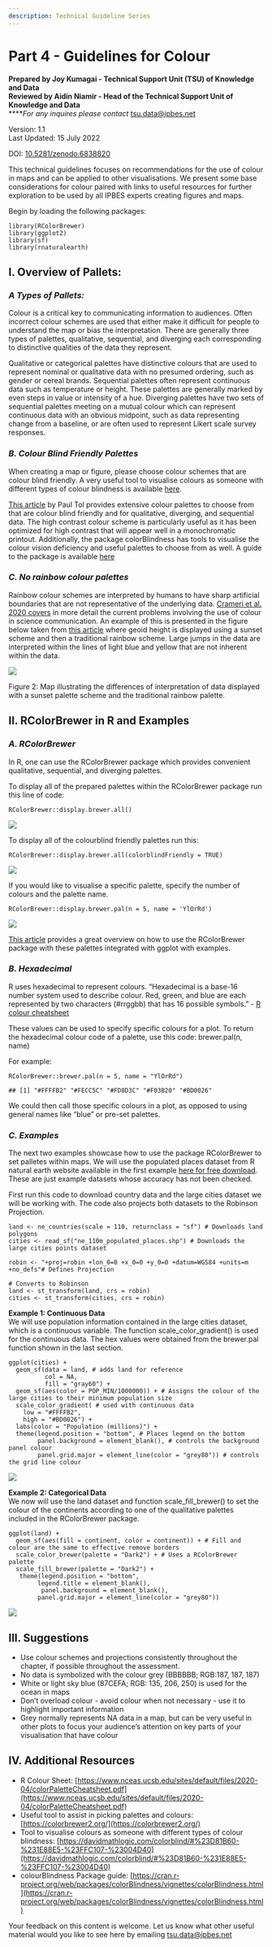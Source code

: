 ```yaml
---
description: Technical Guideline Series
---
```


# Part 4 - Guidelines for Colour

**Prepared by Joy Kumagai - Technical Support Unit (TSU) of Knowledge and Data**\
**Reviewed by Aidin Niamir - Head of the Technical Support Unit of Knowledge and Data**\
****_For any inquires please contact_ [tsu.data@ipbes.net](mailto:tsu.data@ipbes.net)

Version: 1.1\
Last Updated: 15 July 2022

DOI: [10.5281/zenodo.6838820](https://doi.org/10.5281/zenodo.6838820)

This technical guidelines focuses on recommendations for the use of colour in maps and can be applied to other visualisations. We present some base considerations for colour paired with links to useful resources for further exploration to be used by all IPBES experts creating figures and maps.

Begin by loading the following packages:

```
library(RColorBrewer)
library(ggplot2)
library(sf)
library(rnaturalearth)
```

## I. Overview of Pallets:

### _A Types of Pallets:_

Colour is a critical key to communicating information to audiences. Often incorrect colour schemes are used that either make it difficult for people to understand the map or bias the interpretation. There are generally three types of palettes, qualitative, sequential, and diverging each corresponding to distinctive qualities of the data they represent.

Qualitative or categorical palettes have distinctive colours that are used to represent nominal or qualitative data with no presumed ordering, such as gender or cereal brands. Sequential palettes often represent continuous data such as temperature or height. These palettes are generally marked by even steps in value or intensity of a hue. Diverging palettes have two sets of sequential palettes meeting on a mutual colour which can represent continuous data with an obvious midpoint, such as data representing change from a baseline, or are often used to represent Likert scale survey responses.

### _B. Colour Blind Friendly Palettes_

When creating a map or figure, please choose colour schemes that are colour blind friendly. A very useful tool to visualise colours as someone with different types of colour blindness is available [here](https://davidmathlogic.com/colorblind/#%23D81B60-%231E88E5-%23FFC107-%23004D40).

[This article](https://personal.sron.nl/\~pault/) by Paul Tol provides extensive colour palettes to choose from that are colour blind friendly and for qualitative, diverging, and sequential data. The high contrast colour scheme is particularly useful as it has been optimized for high contrast that will appear well in a monochromatic printout. Additionally, the package colorBlindness has tools to visualise the colour vision deficiency and useful palettes to choose from as well. A guide to the package is available [here](https://cran.r-project.org/web/packages/colorBlindness/vignettes/colorBlindness.html)

### _C. No rainbow colour palettes_

Rainbow colour schemes are interpreted by humans to have sharp artificial boundaries that are not representative of the underlying data. [Crameri et al. 2020 covers](https://doi.org/10.1038/s41467-020-19160-7) in more detail the current problems involving the use of colour in science communication. An example of this is presented in the figure below taken from [this article](https://personal.sron.nl/\~pault/) where geoid height is displayed using a sunset scheme and then a traditional rainbow scheme. Large jumps in the data are interpreted within the lines of light blue and yellow that are not inherent within the data.

![](<../../.gitbook/assets/color\_comparison\_figure (3).png>)

Figure 2: Map illustrating the differences of interpretation of data displayed with a sunset palette scheme and the traditional rainbow palette.

## II. RColorBrewer in R and Examples

### _A. RColorBrewer_

In R, one can use the RColorBrewer package which provides convenient qualitative, sequential, and diverging palettes.

To display all of the prepared palettes within the RColorBrewer package run this line of code:

```
RColorBrewer::display.brewer.all()
```

![](<../../.gitbook/assets/unnamed-chunk-3-1 (1).png>)

To display all of the colourblind friendly palettes run this:

```
RColorBrewer::display.brewer.all(colorblindFriendly = TRUE)
```

![](<../../.gitbook/assets/unnamed-chunk-4-1 (6).png>)

If you would like to visualise a specific palette, specify the number of colours and the palette name.

```
RColorBrewer::display.brewer.pal(n = 5, name = 'YlOrRd')
```

![](<../../.gitbook/assets/unnamed-chunk-5-1 (3).png>)

[This article](https://www.datanovia.com/en/blog/the-a-z-of-rcolorbrewer-palette/) provides a great overview on how to use the RColorBrewer package with these palettes integrated with ggplot with examples.

### _B. Hexadecimal_

R uses hexadecimal to represent colours. “Hexadecimal is a base-16 number system used to describe colour. Red, green, and blue are each represented by two characters (#rrggbb) that has 16 possible symbols.” - [R colour cheatsheet](https://www.nceas.ucsb.edu/sites/default/files/2020-04/colorPaletteCheatsheet.pdf)

These values can be used to specify specific colours for a plot. To return the hexadecimal colour code of a palette, use this code: brewer.pal(n, name)

For example:

```
RColorBrewer::brewer.pal(n = 5, name = "YlOrRd")

## [1] "#FFFFB2" "#FECC5C" "#FD8D3C" "#F03B20" "#BD0026"
```

We could then call those specific colours in a plot, as opposed to using general names like “blue” or pre-set palettes.

### _C. Examples_

The next two examples showcase how to use the package RColorBrewer to set palletes within maps. We will use the populated places dataset from R natural earth website available in the first example [here for free download](https://www.naturalearthdata.com/downloads/110m-cultural-vectors/110m-populated-places/). These are just example datasets whose accuracy has not been checked.

First run this code to download country data and the large cities dataset we will be working with. The code also projects both datasets to the Robinson Projection.

```
land <- ne_countries(scale = 110, returnclass = "sf") # Downloads land polygons 
cities <- read_sf("ne_110m_populated_places.shp") # Downloads the large cities points dataset

robin <- "+proj=robin +lon_0=0 +x_0=0 +y_0=0 +datum=WGS84 +units=m +no_defs"# Defines Projection 

# Converts to Robinson
land <- st_transform(land, crs = robin)
cities <- st_transform(cities, crs = robin)
```

**Example 1: Continuous Data**\
We will use population information contained in the large cities dataset, which is a continuous variable. The function scale\_color\_gradient() is used for the continuous data. The hex values were obtained from the brewer.pal function shown in the last section.

```
ggplot(cities) +
  geom_sf(data = land, # adds land for reference
          col = NA,
          fill = "gray60") +
  geom_sf(aes(color = POP_MIN/1000000)) + # Assigns the colour of the large cities to their minimum population size
  scale_color_gradient( # used with continuous data
    low = "#FFFFB2", 
    high = "#BD0026") +
  labs(color = "Population (millions)") +
  theme(legend.position = "bottom", # Places legend on the bottom 
        panel.background = element_blank(), # controls the background panel colour 
        panel.grid.major = element_line(color = "grey80")) # controls the grid line colour 
```

![](<../../.gitbook/assets/unnamed-chunk-8-1 (3).png>)

**Example 2: Categorical Data**\
We now will use the land dataset and function scale\_fill\_brewer() to set the colour of the continents according to one of the qualitative palettes included in the RColorBrewer package.

```
ggplot(land) +
  geom_sf(aes(fill = continent, color = continent)) + # Fill and colour are the same to effective remove borders
  scale_color_brewer(palette = "Dark2") + # Uses a RColorBrewer palette
  scale_fill_brewer(palette = "Dark2") +
   theme(legend.position = "bottom", 
        legend.title = element_blank(),
         panel.background = element_blank(), 
        panel.grid.major = element_line(color = "grey80")) 
```

![](<../../.gitbook/assets/unnamed-chunk-9-1 (1).png>)

## III. Suggestions

* Use colour schemes and projections consistently throughout the chapter, if possible throughout the assessment.
* No data is symbolized with the colour grey (BBBBBB; RGB:187, 187, 187)
* White or light sky blue (87CEFA; RGB: 135, 206, 250) is used for the ocean in maps
* Don’t overload colour - avoid colour when not necessary - use it to highlight important information
* Grey normally represents NA data in a map, but can be very useful in other plots to focus your audience’s attention on key parts of your visualisation that have colour

## IV. Additional Resources

* R Colour Sheet: [https://www.nceas.ucsb.edu/sites/default/files/2020-04/colorPaletteCheatsheet.pdf](https://www.nceas.ucsb.edu/sites/default/files/2020-04/colorPaletteCheatsheet.pdf)
* Useful tool to assist in picking palettes and colours: [https://colorbrewer2.org/](https://colorbrewer2.org/)
* Tool to visualise colours as someone with different types of colour blindness: [https://davidmathlogic.com/colorblind/#%23D81B60-%231E88E5-%23FFC107-%23004D40](https://davidmathlogic.com/colorblind/#%23D81B60-%231E88E5-%23FFC107-%23004D40)
* colourBlindness Package guide: [https://cran.r-project.org/web/packages/colorBlindness/vignettes/colorBlindness.html](https://cran.r-project.org/web/packages/colorBlindness/vignettes/colorBlindness.html)

Your feedback on this content is welcome. Let us know what other useful material would you like to see here by emailing [tsu.data@ipbes.net](mailto:tsu.data@ipbes.net)

